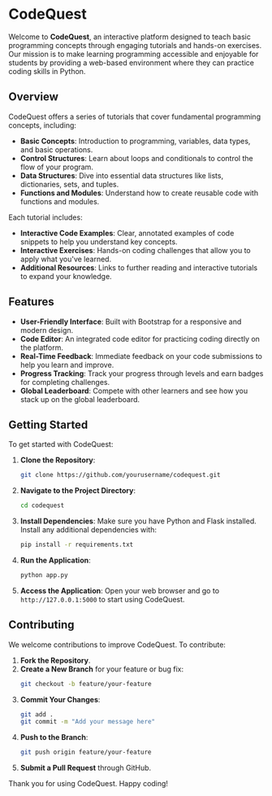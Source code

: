 # CodeQuest

Welcome to **CodeQuest**, an interactive platform designed to teach basic programming concepts through engaging tutorials and hands-on exercises. Our mission is to make learning programming accessible and enjoyable for students by providing a web-based environment where they can practice coding skills in Python.

## Overview

CodeQuest offers a series of tutorials that cover fundamental programming concepts, including:

- **Basic Concepts**: Introduction to programming, variables, data types, and basic operations.
- **Control Structures**: Learn about loops and conditionals to control the flow of your program.
- **Data Structures**: Dive into essential data structures like lists, dictionaries, sets, and tuples.
- **Functions and Modules**: Understand how to create reusable code with functions and modules.

Each tutorial includes:

- **Interactive Code Examples**: Clear, annotated examples of code snippets to help you understand key concepts.
- **Interactive Exercises**: Hands-on coding challenges that allow you to apply what you've learned.
- **Additional Resources**: Links to further reading and interactive tutorials to expand your knowledge.

## Features

- **User-Friendly Interface**: Built with Bootstrap for a responsive and modern design.
- **Code Editor**: An integrated code editor for practicing coding directly on the platform.
- **Real-Time Feedback**: Immediate feedback on your code submissions to help you learn and improve.
- **Progress Tracking**: Track your progress through levels and earn badges for completing challenges.
- **Global Leaderboard**: Compete with other learners and see how you stack up on the global leaderboard.

## Getting Started

To get started with CodeQuest:

1. **Clone the Repository**: 
    ```bash
    git clone https://github.com/yourusername/codequest.git
    ```

2. **Navigate to the Project Directory**: 
    ```bash
    cd codequest
    ```

3. **Install Dependencies**:
    Make sure you have Python and Flask installed. Install any additional dependencies with:
    ```bash
    pip install -r requirements.txt
    ```

4. **Run the Application**:
    ```bash
    python app.py
    ```

5. **Access the Application**:
    Open your web browser and go to `http://127.0.0.1:5000` to start using CodeQuest.

## Contributing

We welcome contributions to improve CodeQuest. To contribute:

1. **Fork the Repository**.
2. **Create a New Branch** for your feature or bug fix:
    ```bash
    git checkout -b feature/your-feature
    ```
3. **Commit Your Changes**:
    ```bash
    git add .
    git commit -m "Add your message here"
    ```
4. **Push to the Branch**:
    ```bash
    git push origin feature/your-feature
    ```
5. **Submit a Pull Request** through GitHub.




Thank you for using CodeQuest. Happy coding!
